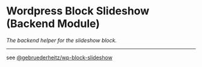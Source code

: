 # Wordpress Block Slideshow (Backend Module)

_The backend helper for the slideshow block._

---

see [@gebruederheitz/wp-block-slideshow](https://www.npmjs.com/package/@gebruederheitz/wp-block-slideshow)

